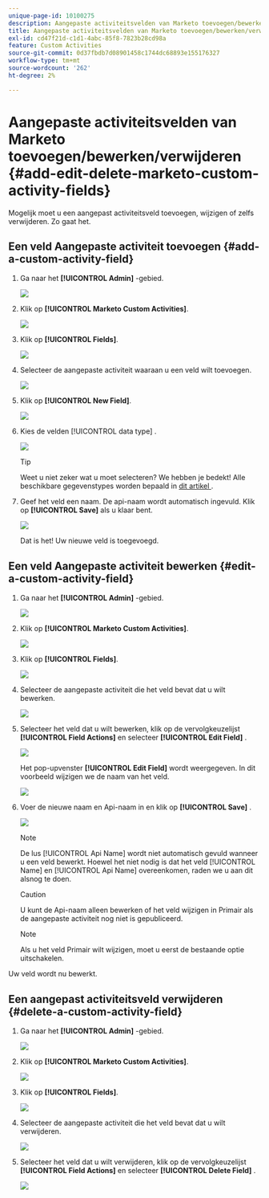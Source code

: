 ```yaml
---
unique-page-id: 10100275
description: Aangepaste activiteitsvelden van Marketo toevoegen/bewerken/verwijderen - Marketo Docs - Productdocumentatie
title: Aangepaste activiteitsvelden van Marketo toevoegen/bewerken/verwijderen
exl-id: cd47f21d-c1d1-4abc-85f8-7823b28cd98a
feature: Custom Activities
source-git-commit: 0d37fbdb7d08901458c1744dc68893e155176327
workflow-type: tm+mt
source-wordcount: '262'
ht-degree: 2%

---
```


# Aangepaste activiteitsvelden van Marketo toevoegen/bewerken/verwijderen {#add-edit-delete-marketo-custom-activity-fields}

Mogelijk moet u een aangepast activiteitsveld toevoegen, wijzigen of zelfs verwijderen. Zo gaat het.

## Een veld Aangepaste activiteit toevoegen {#add-a-custom-activity-field}

1. Ga naar het **[!UICONTROL Admin]** -gebied.

   ![](assets/add-edit-delete-marketo-custom-activity-fields-1.png)

1. Klik op **[!UICONTROL Marketo Custom Activities]**.

   ![](assets/add-edit-delete-marketo-custom-activity-fields-2.png)

1. Klik op **[!UICONTROL Fields]**.

   ![](assets/add-edit-delete-marketo-custom-activity-fields-3.png)

1. Selecteer de aangepaste activiteit waaraan u een veld wilt toevoegen.

   ![](assets/add-edit-delete-marketo-custom-activity-fields-4.png)

1. Klik op **[!UICONTROL New Field]**.

   ![](assets/add-edit-delete-marketo-custom-activity-fields-5.png)

1. Kies de velden [!UICONTROL data type] .

   ![](assets/add-edit-delete-marketo-custom-activity-fields-6.png)

   >[!TIP]
   >
   >Weet u niet zeker wat u moet selecteren? We hebben je bedekt! Alle beschikbare gegevenstypes worden bepaald in [ dit artikel ](/help/marketo/product-docs/administration/field-management/custom-field-type-glossary.md).

1. Geef het veld een naam. De api-naam wordt automatisch ingevuld. Klik op **[!UICONTROL Save]** als u klaar bent.

   ![](assets/add-edit-delete-marketo-custom-activity-fields-7.png)

   Dat is het! Uw nieuwe veld is toegevoegd.

## Een veld Aangepaste activiteit bewerken {#edit-a-custom-activity-field}

1. Ga naar het **[!UICONTROL Admin]** -gebied.

   ![](assets/add-edit-delete-marketo-custom-activity-fields-8.png)

1. Klik op **[!UICONTROL Marketo Custom Activities]**.

   ![](assets/add-edit-delete-marketo-custom-activity-fields-9.png)

1. Klik op **[!UICONTROL Fields]**.

   ![](assets/add-edit-delete-marketo-custom-activity-fields-10.png)

1. Selecteer de aangepaste activiteit die het veld bevat dat u wilt bewerken.

   ![](assets/add-edit-delete-marketo-custom-activity-fields-11.png)

1. Selecteer het veld dat u wilt bewerken, klik op de vervolgkeuzelijst **[!UICONTROL Field Actions]** en selecteer **[!UICONTROL Edit Field]** .

   ![](assets/add-edit-delete-marketo-custom-activity-fields-12.png)

   Het pop-upvenster **[!UICONTROL Edit Field]** wordt weergegeven. In dit voorbeeld wijzigen we de naam van het veld.

   ![](assets/add-edit-delete-marketo-custom-activity-fields-13.png)

1. Voer de nieuwe naam en Api-naam in en klik op **[!UICONTROL Save]** .

   ![](assets/add-edit-delete-marketo-custom-activity-fields-14.png)

   >[!NOTE]
   >
   >De lus [!UICONTROL Api Name] wordt niet automatisch gevuld wanneer u een veld bewerkt. Hoewel het niet nodig is dat het veld [!UICONTROL Name] en [!UICONTROL Api Name] overeenkomen, raden we u aan dit alsnog te doen.

   >[!CAUTION]
   >
   >U kunt de Api-naam alleen bewerken of het veld wijzigen in Primair als de aangepaste activiteit nog niet is gepubliceerd.

   >[!NOTE]
   >
   >Als u het veld Primair wilt wijzigen, moet u eerst de bestaande optie uitschakelen.

Uw veld wordt nu bewerkt.

## Een aangepast activiteitsveld verwijderen {#delete-a-custom-activity-field}

1. Ga naar het **[!UICONTROL Admin]** -gebied.

   ![](assets/add-edit-delete-marketo-custom-activity-fields-15.png)

1. Klik op **[!UICONTROL Marketo Custom Activities]**.

   ![](assets/add-edit-delete-marketo-custom-activity-fields-16.png)

1. Klik op **[!UICONTROL Fields]**.

   ![](assets/add-edit-delete-marketo-custom-activity-fields-17.png)

1. Selecteer de aangepaste activiteit die het veld bevat dat u wilt verwijderen.

   ![](assets/add-edit-delete-marketo-custom-activity-fields-18.png)

1. Selecteer het veld dat u wilt verwijderen, klik op de vervolgkeuzelijst **[!UICONTROL Field Actions]** en selecteer **[!UICONTROL Delete Field]** .

   ![](assets/add-edit-delete-marketo-custom-activity-fields-19.png)
